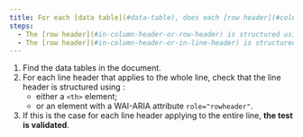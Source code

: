```yaml
---
title: For each [data table](#data-table), does each [row header](#column-or-row-header) applying to the entire row satisfy one of these conditions?
steps:
  - The [row header](#in-column-header-or-row-header) is structured using a `<th>` tag.
  - The [row header](#in-column-header-or-in-line-header) is structured using a tag with a WAI-ARIA attribute `role="rowheader"`.
---
```


1. Find the data tables in the document.
2. For each line header that applies to the whole line, check that the line header is structured using :
   - either a `<th>` element;
   - or an element with a WAI-ARIA attribute `role="rowheader"`.
3. If this is the case for each line header applying to the entire line, **the test is validated**.
